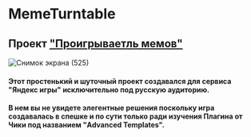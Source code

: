 # MemeTurntable
## Проект ["Проигрываетль мемов"](https://yandex.ru/games/category/new#app=271143)

![Снимок экрана (525)](https://github.com/Vanchegs/MemeTurntable/assets/115901143/a23c8326-1aba-405f-b498-34455a011cb0)

#### Этот простенький и шуточный проект создавался для сервиса "Яндекс игры" исключительно под русскую аудиторию.
#### В нем вы не увидете элегентные решения поскольку игра создавалась в спешке и по сути только ради изучения Плагина от Чики под названием "Advanced Templates".
